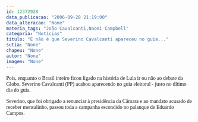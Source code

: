 ```yaml
---
id: 12372928
data_publicacao: "2006-09-28 21:19:00"
data_alteracao: "None"
materia_tags: "João Cavalcanti,Naomi Campbell"
categoria: "Notícias"
titulo: "E não é que Severino Cavalcanti apareceu no guia..."
sutia: "None"
chapeu: "None"
autor: "None"
imagem: "None"
---
```

<p><P><FONT face=Verdana>Pois, enquanto o Brasil inteiro ficou ligado na história de Lula ir ou não ao debate da Globo, Severino Cavalcanti (PP) acabou aparecendo no guia eleitoral - justo no último dia do guia.</FONT></P></p>
<p><P><FONT face=Verdana>Severino, que foi obrigado a renunciar à presidência da Câmara e ao mandato&nbsp;acusado de receber mensalinho,&nbsp;passou toda a campanha escondido no palanque de Eduardo Campos.</FONT></P> </p>
